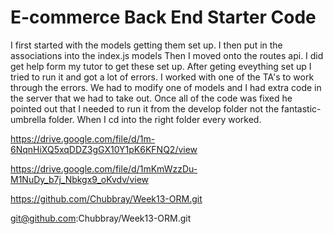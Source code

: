 # E-commerce Back End Starter Code
I first started with the models getting them set up.
I then put in the associations into the index.js models
Then I moved onto the routes api. I did get help form my tutor to get these set up.
After geting eveything set up I tried to run it and got a lot of errors.
I worked with one of the TA's to work through the errors. We had to modify one of models and I had extra code in the server that we had to take out.
Once all of the code was fixed he pointed out that I needed to run it from the develop folder not the fantastic-umbrella folder.
When I cd into the right folder every worked.

https://drive.google.com/file/d/1m-6NqnHiXQ5xqDDZ3gGX10Y1pK6KFNQ2/view

https://drive.google.com/file/d/1mKmWzzDu-M1NuDy_b7j_Nbkgx9_oKvdv/view

https://github.com/Chubbray/Week13-ORM.git

git@github.com:Chubbray/Week13-ORM.git